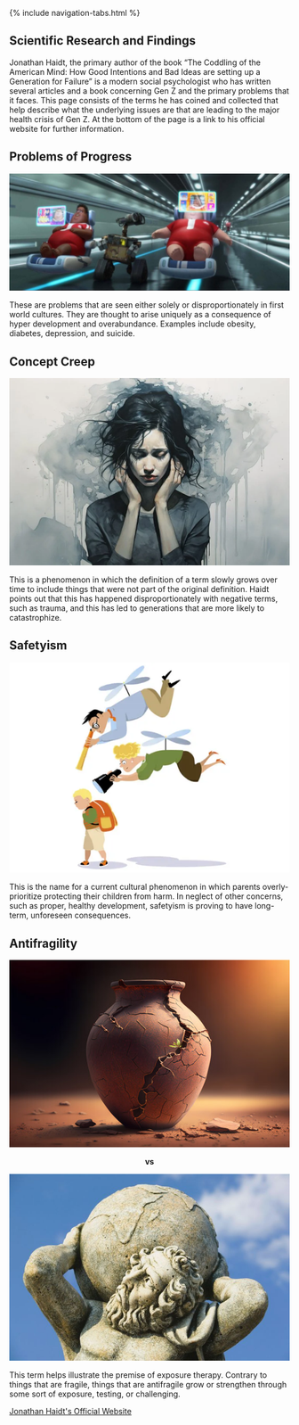 <link rel="stylesheet" type="text/css" href="styles.css">

{% include navigation-tabs.html %} <!-- Include the shared navigation tabs -->

<body>
  <section class="default-text-format">
    <h2>Scientific Research and Findings</h2>
    <p>
      Jonathan Haidt, the primary author of the book “The Coddling of the
      American Mind: How Good Intentions and Bad Ideas are setting up a
      Generation for Failure” is a modern social psychologist who has written
      several articles and a book concerning Gen Z and the primary problems
      that it faces. This page consists of the terms he has coined and
      collected that help describe what the underlying issues are that are
      leading to the major health crisis of Gen Z. At the bottom of the page
      is a link to his official website for further information.
    </p>
    <h2>Problems of Progress</h2>
    <img class="responsive-image" src="Assets/problemsofprogress.jpeg" alt="Problems of Progress" />
    <p>
      These are problems that are seen either solely or disproportionately in
      first world cultures. They are thought to arise uniquely as a
      consequence of hyper development and overabundance. Examples include
      obesity, diabetes, depression, and suicide.
    </p>
    <h2>Concept Creep</h2>
    <img class="responsive-image" src="Assets/conceptcreep.webp" alt="Concept Creep" />
    <p>
      This is a phenomenon in which the definition of a term slowly grows over
      time to include things that were not part of the original definition.
      Haidt points out that this has happened disproportionately with negative
      terms, such as trauma, and this has led to generations that are more
      likely to catastrophize.
    </p>
    <h2>Safetyism</h2>
    <img class="responsive-image" src="Assets/safetyism.webp" alt="safetyism" />
    <p>
      This is the name for a current cultural phenomenon in which parents
      overly-prioritize protecting their children from harm. In neglect of
      other concerns, such as proper, healthy development, safetyism is
      proving to have long-term, unforeseen consequences.
    </p>
    <h2>Antifragility</h2>
    <img class="responsive-image" src="Assets/antifragility1.jpg" alt="Anti fragility 1" />
    <p style="text-align: center; font-weight: bold;">vs</p>
    <img class="responsive-image" src="Assets/antifragility2.jpg" alt="Anti fragility 2" />
    <p>
      This term helps illustrate the premise of exposure therapy. Contrary to
      things that are fragile, things that are antifragile grow or strengthen
      through some sort of exposure, testing, or challenging.
    </p>
    <p>
      <a href="https://www.thecoddling.com/">Jonathan Haidt's Official Website</a>
    </p>
  </section>
</body>
